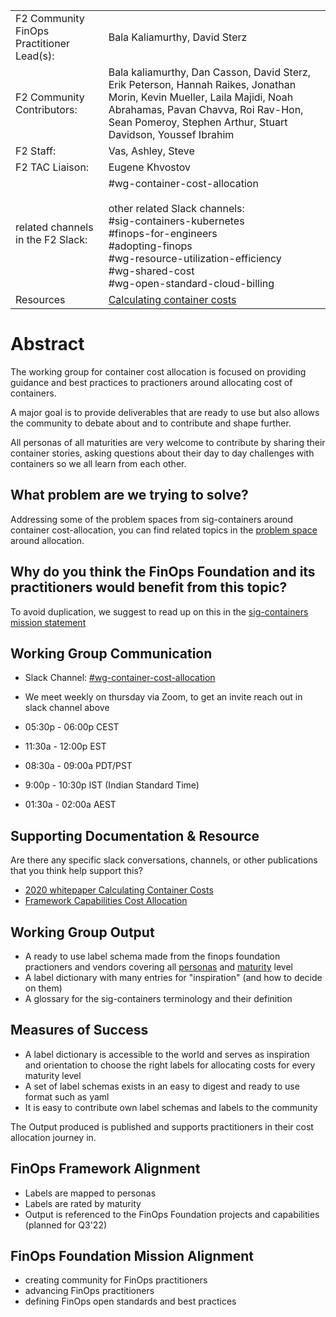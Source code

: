 <table>
<tr>
    <td>
    	F2 Community FinOps Practitioner Lead(s):
	</td>
    <td>
    	Bala Kaliamurthy, David Sterz
    </td>
</tr>
<tr>
    <td>
    	F2 Community Contributors:
    </td>
    <td>
    	Bala kaliamurthy, Dan Casson, David Sterz, Erik Peterson, Hannah Raikes, Jonathan Morin, Kevin Mueller, Laila Majidi, Noah Abrahamas, Pavan Chavva, Roi Rav-Hon, Sean Pomeroy, Stephen Arthur, Stuart Davidson, Youssef Ibrahim
    </td>
</tr>
<tr>
    <td>F2 Staff:
    <td>Vas, Ashley, Steve</td>
</tr>
<tr>
    <td>F2 TAC Liaison:</td>
    <td>Eugene Khvostov</td>
</tr>
<tr>
    <td>related channels in the F2 Slack:</td>
    <td>
    #wg-container-cost-allocation <br/><br/>
    other related Slack channels: <br/>
	#sig-containers-kubernetes <br/>
	#finops-for-engineers <br/>
	#adopting-finops <br/>
	#wg-resource-utilization-efficiency <br/>
	#wg-shared-cost <br/>
	#wg-open-standard-cloud-billing <br/>
    </td>
</tr>
<tr>
    <td>Resources</td>
    <td>
    	<a href="https://www.finops.org/projects/calculating-container-costs/">Calculating container costs</a>
    </td>
</tr>
</table>

# Abstract

The working group for container cost allocation is focused on providing guidance and best practices to practioners around allocating cost of containers. 

A major goal is to provide deliverables that are ready to use but also allows the community to debate about and to contribute and shape further. 

All personas of all maturities are very welcome to contribute by sharing their container stories, asking questions about their day to day challenges with containers so we all learn from each other.

## What problem are we trying to solve?

Addressing some of the problem spaces from sig-containers around container cost-allocation, you can find related topics in the [problem space](https://github.com/finopsfoundation/sig-containers#problem-space) around allocation.

## Why do you think the FinOps Foundation and its practitioners would benefit from this topic?

To avoid duplication, we suggest to read up on this in the [sig-containers mission statement](https://github.com/finopsfoundation/sig-containers#mission-statement)


## Working Group Communication
* Slack Channel: [#wg-container-cost-allocation](https://finopsfoundation.slack.com/archives/C02BDFZR3V4) 

* We meet weekly on thursday via Zoom, to get an invite reach out in slack channel above
* 05:30p - 06:00p CEST
* 11:30a - 12:00p EST
* 08:30a - 09:00a PDT/PST
* 9:00p - 10:30p IST (Indian Standard Time)
* 01:30a - 02:00a AEST

## Supporting Documentation & Resource
Are there any specific slack conversations, channels, or other publications that you think help support this?

* [2020 whitepaper Calculating Container Costs](https://www.finops.org/projects/calculating-container-costs/)
* [Framework Capabilities Cost Allocation](https://www.finops.org/framework/capabilities/cost-allocation/)

## Working Group Output
* A ready to use label schema made from the finops foundation practioners and vendors covering all [personas](https://www.finops.org/framework/personas/) and  [maturity](https://www.finops.org/framework/maturity-model/) level
* A label dictionary with many entries for "inspiration" (and how to decide on them)
* A glossary for the sig-containers terminology and their definition

## Measures of Success
* A label dictionary is accessible to the world and serves as inspiration and orientation to choose the right labels for allocating costs for every maturity level
* A set of label schemas exists in an easy to digest and ready to use format such as yaml
* It is easy to contribute own label schemas and labels to the community

The Output produced is published and supports practitioners in their cost allocation journey in.

## FinOps Framework Alignment
* Labels are mapped to personas
* Labels are rated by maturity
* Output is referenced to the FinOps Foundation projects and capabilities (planned for Q3'22)

## FinOps Foundation Mission Alignment
* creating community for FinOps practitioners
* advancing FinOps practitioners
* defining FinOps open standards and best practices


